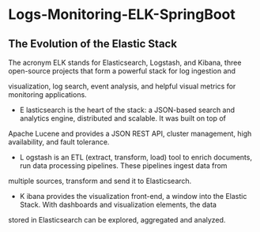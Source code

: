 # Logs-Monitoring-ELK-SpringBoot

## The Evolution of the Elastic Stack

The acronym ELK stands for Elasticsearch, Logstash, and Kibana, three open-source projects that form a powerful stack for log ingestion and 

visualization, log search, event analysis, and helpful visual metrics for monitoring applications.

- E lasticsearch is the heart of the stack: a JSON-based search and analytics engine, distributed and scalable. It was built on top of  

Apache Lucene and provides a JSON REST API, cluster management, high availability, and fault tolerance.

- L ogstash is an ETL (extract, transform, load) tool to enrich documents, run data processing pipelines. These pipelines ingest data from 

multiple sources, transform and send it to Elasticsearch.

- K ibana provides the visualization front-end, a window into the Elastic Stack. With dashboards and visualization elements, the data 

stored in Elasticsearch can be explored, aggregated and analyzed.
